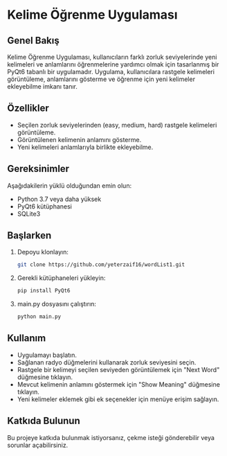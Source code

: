 # Kelime Öğrenme Uygulaması

## Genel Bakış

Kelime Öğrenme Uygulaması, kullanıcıların farklı zorluk seviyelerinde yeni kelimeleri ve anlamlarını öğrenmelerine yardımcı olmak için tasarlanmış bir PyQt6 tabanlı bir uygulamadır. Uygulama, kullanıcılara rastgele kelimeleri görüntüleme, anlamlarını gösterme ve öğrenme için yeni kelimeler ekleyebilme imkanı tanır.

## Özellikler

- Seçilen zorluk seviyelerinden (easy, medium, hard) rastgele kelimeleri görüntüleme.
- Görüntülenen kelimenin anlamını gösterme.
- Yeni kelimeleri anlamlarıyla birlikte ekleyebilme.

## Gereksinimler

Aşağıdakilerin yüklü olduğundan emin olun:

- Python 3.7 veya daha yüksek
- PyQt6 kütüphanesi
- SQLite3

## Başlarken

1. Depoyu klonlayın:

   ```bash
   git clone https://github.com/yeterzaif16/wordList1.git

2. Gerekli kütüphaneleri yükleyin:

   ```bash
   pip install PyQt6

3. main.py dosyasını çalıştırın:

   ```bash
   python main.py

## Kullanım
- Uygulamayı başlatın.
- Sağlanan radyo düğmelerini kullanarak zorluk seviyesini seçin.
- Rastgele bir kelimeyi seçilen seviyeden görüntülemek için "Next Word" düğmesine tıklayın.
- Mevcut kelimenin anlamını göstermek için "Show Meaning" düğmesine tıklayın.
- Yeni kelimeler eklemek gibi ek seçenekler için menüye erişim sağlayın.

## Katkıda Bulunun
Bu projeye katkıda bulunmak istiyorsanız, çekme isteği gönderebilir veya sorunlar açabilirsiniz.
